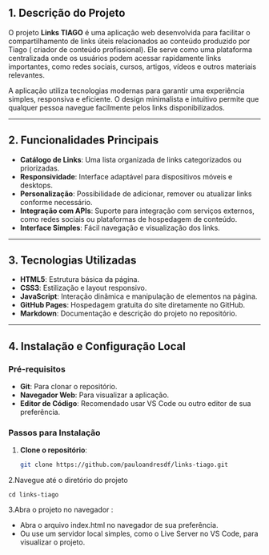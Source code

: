 
## 1. Descrição do Projeto

O projeto **Links TIAGO** é uma aplicação web desenvolvida para facilitar o compartilhamento de links úteis relacionados ao conteúdo produzido por Tiago ( criador de conteúdo profissional). Ele serve como uma plataforma centralizada onde os usuários podem acessar rapidamente links importantes, como redes sociais, cursos, artigos, vídeos e outros materiais relevantes.

A aplicação utiliza tecnologias modernas para garantir uma experiência simples, responsiva e eficiente. O design minimalista e intuitivo permite que qualquer pessoa navegue facilmente pelos links disponibilizados.

---

## 2. Funcionalidades Principais

- **Catálogo de Links**: Uma lista organizada de links categorizados ou priorizadas.
- **Responsividade**: Interface adaptável para dispositivos móveis e desktops.
- **Personalização**: Possibilidade de adicionar, remover ou atualizar links conforme necessário.
- **Integração com APIs**: Suporte para integração com serviços externos, como redes sociais ou plataformas de hospedagem de conteúdo.
- **Interface Simples**: Fácil navegação e visualização dos links.

---

## 3. Tecnologias Utilizadas

- **HTML5**: Estrutura básica da página.
- **CSS3**: Estilização e layout responsivo.
- **JavaScript**: Interação dinâmica e manipulação de elementos na página.
- **GitHub Pages**: Hospedagem gratuita do site diretamente no GitHub.
- **Markdown**: Documentação e descrição do projeto no repositório.

---

## 4. Instalação e Configuração Local

### Pré-requisitos

- **Git**: Para clonar o repositório.
- **Navegador Web**: Para visualizar a aplicação.
- **Editor de Código**: Recomendado usar VS Code ou outro editor de sua preferência.

### Passos para Instalação

1. **Clone o repositório**:
   ```bash
   git clone https://github.com/pauloandresdf/links-tiago.git
   
  2.Navegue até o diretório do projeto 
  ```
  cd links-tiago
  ```
  3.Abra o projeto no navegador :

- Abra o arquivo index.html no navegador de sua preferência.
- Ou use um servidor local simples, como o Live Server no VS Code, para visualizar o projeto.
